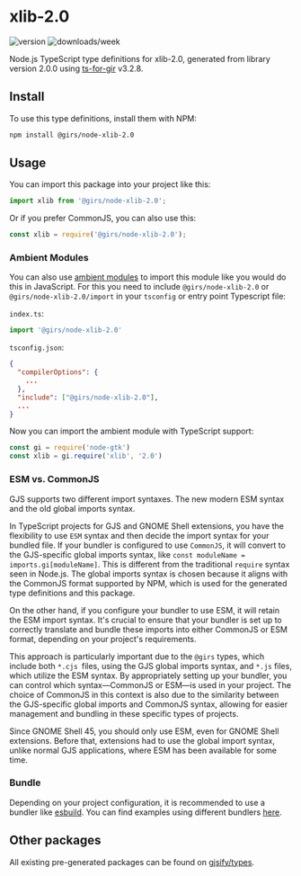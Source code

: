 
# xlib-2.0

![version](https://img.shields.io/npm/v/@girs/node-xlib-2.0)
![downloads/week](https://img.shields.io/npm/dw/@girs/node-xlib-2.0)


Node.js TypeScript type definitions for xlib-2.0, generated from library version 2.0.0 using [ts-for-gir](https://github.com/gjsify/ts-for-gir) v3.2.8.


## Install

To use this type definitions, install them with NPM:
```bash
npm install @girs/node-xlib-2.0
```

## Usage

You can import this package into your project like this:
```ts
import xlib from '@girs/node-xlib-2.0';
```

Or if you prefer CommonJS, you can also use this:
```ts
const xlib = require('@girs/node-xlib-2.0');
```

### Ambient Modules

You can also use [ambient modules](https://github.com/gjsify/ts-for-gir/tree/main/packages/cli#ambient-modules) to import this module like you would do this in JavaScript.
For this you need to include `@girs/node-xlib-2.0` or `@girs/node-xlib-2.0/import` in your `tsconfig` or entry point Typescript file:

`index.ts`:
```ts
import '@girs/node-xlib-2.0'
```

`tsconfig.json`:
```json
{
  "compilerOptions": {
    ...
  },
  "include": ["@girs/node-xlib-2.0"],
  ...
}
```

Now you can import the ambient module with TypeScript support: 

```ts
const gi = require('node-gtk')
const xlib = gi.require('xlib', '2.0')
```



### ESM vs. CommonJS

GJS supports two different import syntaxes. The new modern ESM syntax and the old global imports syntax.

In TypeScript projects for GJS and GNOME Shell extensions, you have the flexibility to use `ESM` syntax and then decide the import syntax for your bundled file. If your bundler is configured to use `CommonJS`, it will convert to the GJS-specific global imports syntax, like `const moduleName = imports.gi[moduleName]`. This is different from the traditional `require` syntax seen in Node.js. The global imports syntax is chosen because it aligns with the CommonJS format supported by NPM, which is used for the generated type definitions and this package.

On the other hand, if you configure your bundler to use ESM, it will retain the ESM import syntax. It's crucial to ensure that your bundler is set up to correctly translate and bundle these imports into either CommonJS or ESM format, depending on your project's requirements.

This approach is particularly important due to the `@girs` types, which include both `*.cjs `files, using the GJS global imports syntax, and `*.js` files, which utilize the ESM syntax. By appropriately setting up your bundler, you can control which syntax—CommonJS or ESM—is used in your project. The choice of CommonJS in this context is also due to the similarity between the GJS-specific global imports and CommonJS syntax, allowing for easier management and bundling in these specific types of projects.

Since GNOME Shell 45, you should only use ESM, even for GNOME Shell extensions. Before that, extensions had to use the global import syntax, unlike normal GJS applications, where ESM has been available for some time.

### Bundle

Depending on your project configuration, it is recommended to use a bundler like [esbuild](https://esbuild.github.io/). You can find examples using different bundlers [here](https://github.com/gjsify/ts-for-gir/tree/main/examples).

## Other packages

All existing pre-generated packages can be found on [gjsify/types](https://github.com/gjsify/types).

